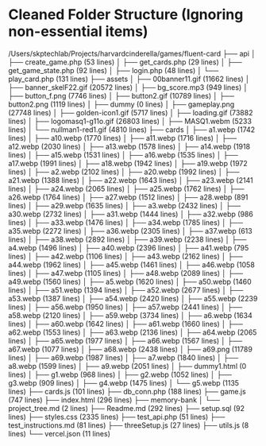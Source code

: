 # Cleaned Folder Structure (Ignoring non-essential items)
/Users/skptechlab/Projects/harvardcinderella/games/fluent-card
├── api
│   ├── create_game.php (53 lines)
│   ├── get_cards.php (29 lines)
│   ├── get_game_state.php (92 lines)
│   ├── login.php (48 lines)
│   └── play_card.php (131 lines)
├── assets
│   ├── 00banner11.gif (11662 lines)
│   ├── banner_skelF22.gif (20572 lines)
│   ├── bg_score.mp3 (949 lines)
│   ├── button_f.png (7746 lines)
│   ├── button2.gif (10789 lines)
│   ├── button2.png (1119 lines)
│   ├── dummy (0 lines)
│   ├── gameplay.png (27748 lines)
│   ├── golden-icon1.gif (5717 lines)
│   ├── loading.gif (73882 lines)
│   ├── logomasq1-g11o.gif (26803 lines)
│   ├── MASQ1.webm (5233 lines)
│   └── nullman1-red1.gif (4810 lines)
├── cards
│   ├── a1.webp (1742 lines)
│   ├── a10.webp (1770 lines)
│   ├── a11.webp (1716 lines)
│   ├── a12.webp (2030 lines)
│   ├── a13.webp (1578 lines)
│   ├── a14.webp (1918 lines)
│   ├── a15.webp (1531 lines)
│   ├── a16.webp (1535 lines)
│   ├── a17.webp (1991 lines)
│   ├── a18.webp (1942 lines)
│   ├── a19.webp (1972 lines)
│   ├── a2.webp (2102 lines)
│   ├── a20.webp (1992 lines)
│   ├── a21.webp (1388 lines)
│   ├── a22.webp (1643 lines)
│   ├── a23.webp (2141 lines)
│   ├── a24.webp (2065 lines)
│   ├── a25.webp (1762 lines)
│   ├── a26.webp (1764 lines)
│   ├── a27.webp (1512 lines)
│   ├── a28.webp (891 lines)
│   ├── a29.webp (1635 lines)
│   ├── a3.webp (2432 lines)
│   ├── a30.webp (2732 lines)
│   ├── a31.webp (1444 lines)
│   ├── a32.webp (986 lines)
│   ├── a33.webp (1476 lines)
│   ├── a34.webp (1785 lines)
│   ├── a35.webp (2272 lines)
│   ├── a36.webp (2305 lines)
│   ├── a37.webp (613 lines)
│   ├── a38.webp (2892 lines)
│   ├── a39.webp (2238 lines)
│   ├── a4.webp (1496 lines)
│   ├── a40.webp (2396 lines)
│   ├── a41.webp (795 lines)
│   ├── a42.webp (1106 lines)
│   ├── a43.webp (2162 lines)
│   ├── a44.webp (1962 lines)
│   ├── a45.webp (1461 lines)
│   ├── a46.webp (1058 lines)
│   ├── a47.webp (1105 lines)
│   ├── a48.webp (2089 lines)
│   ├── a49.webp (1560 lines)
│   ├── a5.webp (1620 lines)
│   ├── a50.webp (1460 lines)
│   ├── a51.webp (1394 lines)
│   ├── a52.webp (2677 lines)
│   ├── a53.webp (1387 lines)
│   ├── a54.webp (2420 lines)
│   ├── a55.webp (2239 lines)
│   ├── a56.webp (1950 lines)
│   ├── a57.webp (2441 lines)
│   ├── a58.webp (2120 lines)
│   ├── a59.webp (3734 lines)
│   ├── a6.webp (1634 lines)
│   ├── a60.webp (1642 lines)
│   ├── a61.webp (1660 lines)
│   ├── a62.webp (1553 lines)
│   ├── a63.webp (2136 lines)
│   ├── a64.webp (2065 lines)
│   ├── a65.webp (1977 lines)
│   ├── a66.webp (1567 lines)
│   ├── a67.webp (1077 lines)
│   ├── a68.webp (2438 lines)
│   ├── a69.png (11789 lines)
│   ├── a69.webp (1987 lines)
│   ├── a7.webp (1840 lines)
│   ├── a8.webp (1599 lines)
│   ├── a9.webp (2051 lines)
│   ├── dummy1.html (0 lines)
│   ├── g1.webp (968 lines)
│   ├── g2.webp (1052 lines)
│   ├── g3.webp (909 lines)
│   ├── g4.webp (1475 lines)
│   └── g5.webp (1135 lines)
├── cards.js (101 lines)
├── db_conn.php (188 lines)
├── game.js (747 lines)
├── index.html (296 lines)
├── memory-bank
│   └── project_tree.md (2 lines)
├── Readme.md (292 lines)
├── setup.sql (92 lines)
├── styles.css (2335 lines)
├── test_api.php (51 lines)
├── test_instructions.md (81 lines)
├── threeSetup.js (27 lines)
├── utils.js (8 lines)
└── vercel.json (11 lines)